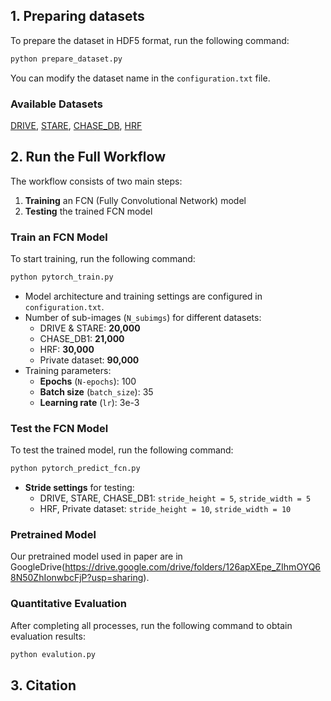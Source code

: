 ## 1. Preparing datasets
To prepare the dataset in HDF5 format, run the following command:  

```bash
python prepare_dataset.py
```

You can modify the dataset name in the `configuration.txt` file.  

### Available Datasets  
[DRIVE](http://www.isi.uu.nl/Research/Databases/DRIVE/), [STARE](http://cecas.clemson.edu/~ahoover/stare/), [CHASE_DB](https://blogs.kingston.ac.uk/retinal/chasedb1/), [HRF](https://www5.cs.fau.de/research/data/fundus-images/)

## 2. Run the Full Workflow  
The workflow consists of two main steps:  
1. **Training** an FCN (Fully Convolutional Network) model  
2. **Testing** the trained FCN model  

### Train an FCN Model  
To start training, run the following command:  

```bash
python pytorch_train.py
```  

- Model architecture and training settings are configured in `configuration.txt`.  
- Number of sub-images (`N_subimgs`) for different datasets:  
  - DRIVE & STARE: **20,000**  
  - CHASE_DB1: **21,000**  
  - HRF: **30,000**  
  - Private dataset: **90,000**  
- Training parameters:  
  - **Epochs** (`N-epochs`): 100  
  - **Batch size** (`batch_size`): 35  
  - **Learning rate** (`lr`): 3e-3  

### Test the FCN Model  

To test the trained model, run the following command:  

```bash
python pytorch_predict_fcn.py
```  

- **Stride settings** for testing:  
  - DRIVE, STARE, CHASE_DB1: `stride_height = 5`, `stride_width = 5`  
  - HRF, Private dataset: `stride_height = 10`, `stride_width = 10`
 
### Pretrained Model
Our pretrained model used in paper are in GoogleDrive(https://drive.google.com/drive/folders/126apXEpe_ZIhmOYQ68N50ZhIonwbcFjP?usp=sharing).


### Quantitative Evaluation  

After completing all processes, run the following command to obtain evaluation results:  

```bash
python evalution.py
```  

## 3. Citation  

